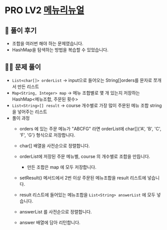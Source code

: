 # PRO LV2 [메뉴리뉴얼](https://school.programmers.co.kr/learn/courses/30/lessons/72411)

## 🌈 풀이 후기
* 조합을 여러번 해야 하는 문제였습니다.
* HashMap을 탐색하는 방법을 복습할 수 있었습니다.

## 👩‍🏫 문제 풀이
* ```List<char[]> orderList``` -> input으로 들어오는 String[]orders를 문자로 쪼개서 만든 리스트
* ```Map<String, Integer> map``` -> 메뉴 조합별로 몇 개 있는지 저장하는 HashMap<메뉴조합, 주문된 횟수>
* ```List<String>[] result``` -> course 개수별로 가장 많이 주문된 메뉴 조합 string 을 넣어주는 리스트
* 풀이 과정
    * orders 에 있는 주문 메뉴가 "ABCFG" 라면 orderList에 char[]{'A', 'B', 'C', 'F', 'G'} 형식으로 저장합니다.
    * char[] 배열을 사전순으로 정렬합니다.
    * orderList에 저장된 주문 메뉴별, course 의 개수별로 조합을 만듭니다.
        * 만든 조합은 map 에 모두 저장합니다.
    * setResult() 메서드에서 2번 이상 주문된 메뉴조합을 result 리스트에 넣습니다.
    * result 리스트에 들어있는 메뉴조합을 ```List<String> answerList``` 에 모두 넣습니다.

    * answerList 를 사전순으로 정렬합니다.
    * answer 배열에 담아 리턴합니다. 